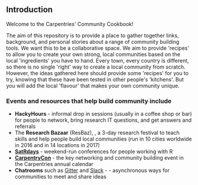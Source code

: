 ## Introduction

Welcome to the Carpentries' Community Cookbook!

The aim of this repository is to provide a place to gather together links, background, and personal stories about a range of community building tools. We want this to be a collaborative space. We aim to provide 'recipes' to allow you to create your own strong, local communities based on the local 'ingredients' you have to hand. Every town, every country is different, so there is no single 'right' way to create a local community from scratch. However, the ideas gathered here should provide some 'recipes' for you to try, knowing that these have been tested in other people's 'kitchens'. But you will add the local 'flavour' that makes your own community unique.

### Events and resources that help build community include 

- **HackyHours** - informal drop in sessions (usually in a coffee shop or bar) for people to network, bring research IT questions, and get answers and referrals
- The **Research Bazaar** (ResBaz), , a 3-day research festival to teach skills and help people build local communities (run in 10 cities worldwide in 2016 and in 14 locations in 2017)
- **[SatRdays](https://satrdays.org/)** - weekend-run conferences for people working with R
- **[CarpentryCon](http://www.carpentrycon.org/)** - the key networking and community building event in the Carpentries annual calendar
- **Chatrooms** such as [Gitter](https://gitter.im) and [Slack](https://swc-slack-invite.herokuapp.com/) - - asynchronous ways for communities to meet and share ideas
